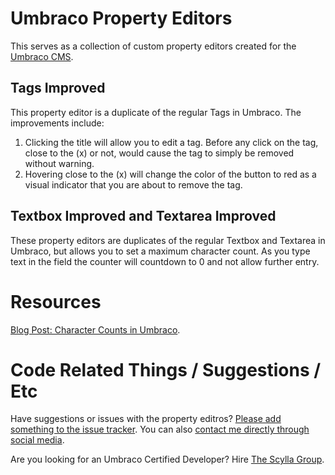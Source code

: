 # Umbraco Property Editors

This serves as a collection of custom property editors created for the [Umbraco CMS](http://umbraco.com/). 

## Tags Improved
This property editor is a duplicate of the regular Tags in Umbraco. The improvements include:
1. Clicking the title will allow you to edit a tag. Before any click on the tag, close to the (x) or not, would cause the tag to simply be removed without warning.
2. Hovering close to the (x) will change the color of the button to red as a visual indicator that you are about to remove the tag.

## Textbox Improved and Textarea Improved
These property editors are duplicates of the regular Textbox and Textarea in Umbraco, but allows you to set a maximum character count. As you type text in the field the counter will countdown to 0 and not allow further entry.

# Resources

[Blog Post: Character Counts in Umbraco](http://www.markadrake.com/blog/2015/01/22/custom-umbraco-property-editor-tutorial-character-counts/). 

# Code Related Things / Suggestions / Etc

Have suggestions or issues with the property editros? [Please add something to the  issue tracker](https://github.com/markusdrake/Textbox-with-Character-Count/issues). You can also [contact me directly through social media](http://www.markadrake.com/).

Are you looking for an Umbraco Certified Developer? Hire [The Scylla Group](http://www.scyllagroup.com/?ref=md).
